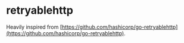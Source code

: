 # retryablehttp

Heavily inspired from [https://github.com/hashicorp/go-retryablehttp](https://github.com/hashicorp/go-retryablehttp).
